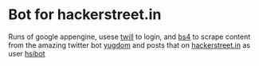 # Bot for hackerstreet.in

Runs of google appengine, usese [twill](http://twill.idyll.org/python-api.html) to login, and [bs4](http://www.crummy.com/software/BeautifulSoup/bs4/doc/) to scrape content from the amazing twitter bot [yugdom](https://twitter.com/yugdom) and posts that on [hackerstreet.in](http://hackerstreet.in) as user [hsibot](http://hackerstreet.in/user?id=hsibot)
